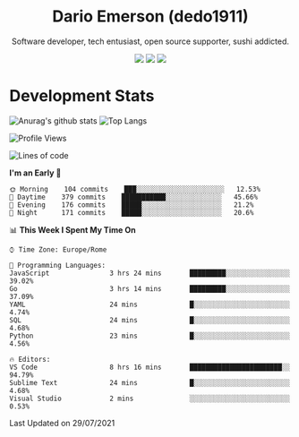 <div align="center">
  
# Dario Emerson (dedo1911)
Software developer, tech entusiast, open source supporter, sushi addicted.

[![](https://img.shields.io/badge/-Linkedin-informational?style=for-the-badge&logo=linkedin&logoColor=white&color=2867B2)](http://linkedin.com/in/dedo1911)
[![](https://img.shields.io/badge/-Telegram-informational?style=for-the-badge&logo=telegram&logoColor=white&color=0088cc)](https://t.me/dedo1911)
[![](https://img.shields.io/badge/-Facebook-informational?style=for-the-badge&logo=facebook&logoColor=white&color=3b5998)](https://fb.com/dedo1911)

</div>

# Development Stats

![Anurag's github stats](https://github-readme-stats.vercel.app/api?username=dedo1911&count_private=true&show_icons=true&theme=chartreuse-dark)
![Top Langs](https://github-readme-stats.vercel.app/api/top-langs/?username=dedo1911&theme=chartreuse-dark&layout=compact)

<!--START_SECTION:waka-->
![Profile Views](http://img.shields.io/badge/Profile%20Views-1-blue)

![Lines of code](https://img.shields.io/badge/From%20Hello%20World%20I%27ve%20Written-65323%20lines%20of%20code-blue)

**I'm an Early 🐤** 

```text
🌞 Morning    104 commits    ███░░░░░░░░░░░░░░░░░░░░░░   12.53% 
🌆 Daytime    379 commits    ███████████░░░░░░░░░░░░░░   45.66% 
🌃 Evening    176 commits    █████░░░░░░░░░░░░░░░░░░░░   21.2% 
🌙 Night      171 commits    █████░░░░░░░░░░░░░░░░░░░░   20.6%

```


📊 **This Week I Spent My Time On** 

```text
⌚︎ Time Zone: Europe/Rome

💬 Programming Languages: 
JavaScript               3 hrs 24 mins       █████████░░░░░░░░░░░░░░░░   39.02% 
Go                       3 hrs 14 mins       █████████░░░░░░░░░░░░░░░░   37.09% 
YAML                     24 mins             █░░░░░░░░░░░░░░░░░░░░░░░░   4.74% 
SQL                      24 mins             █░░░░░░░░░░░░░░░░░░░░░░░░   4.68% 
Python                   23 mins             █░░░░░░░░░░░░░░░░░░░░░░░░   4.56%

🔥 Editors: 
VS Code                  8 hrs 16 mins       ███████████████████████░░   94.79% 
Sublime Text             24 mins             █░░░░░░░░░░░░░░░░░░░░░░░░   4.68% 
Visual Studio            2 mins              ░░░░░░░░░░░░░░░░░░░░░░░░░   0.53%

```


 Last Updated on 29/07/2021
<!--END_SECTION:waka-->

<!--
**dedo1911/dedo1911** is a ✨ _special_ ✨ repository because its `README.md` (this file) appears on your GitHub profile.

Here are some ideas to get you started:

- 🔭 I’m currently working on ...
- 🌱 I’m currently learning ...
- 👯 I’m looking to collaborate on ...
- 🤔 I’m looking for help with ...
- 💬 Ask me about ...
- 📫 How to reach me: ...
- 😄 Pronouns: ...
- ⚡ Fun fact: ...
-->

